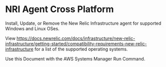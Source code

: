 # NRI Agent Cross Platform

Install, Update, or Remove the New Relic Infrastructure agent for supported Windows and Linux OSes.

View https://docs.newrelic.com/docs/infrastructure/new-relic-infrastructure/getting-started/compatibility-requirements-new-relic-infrastructure for a list of the supported operating systems.

Use this Document with the AWS Systems Manager Run Command.
